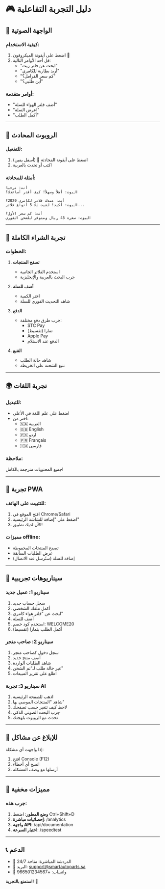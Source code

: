 # 🎮 دليل التجربة التفاعلية

## 🎤 الواجهة الصوتية

### كيفية الاستخدام:
1. اضغط على أيقونة الميكروفون 🎤
2. قل أحد الأوامر التالية:
   - "ابحث عن فلتر زيت"
   - "أريد بطارية للكامري"
   - "كم سعر الفرامل؟"
   - "أين طلبي؟"

### أوامر متقدمة:
- "أضف فلتر الهواء للسلة"
- "اعرض السلة"
- "أكمل الطلب"

---

## 🤖 الروبوت المحادث

### للتفعيل:
1. اضغط على أيقونة المحادثة 💬 (أسفل يمين)
2. اكتب أو تحدث بالعربية

### أمثلة للمحادثة:
```
أنت: مرحبا
البوت: أهلاً وسهلاً! كيف أقدر أساعدك؟

أنت: عندك فلاتر لكامري 2020؟
البوت: أكيد! لقيت لك 5 أنواع فلاتر...

أنت: كم سعر الأول؟
البوت: سعره 45 ريال ومتوفر للشحن الفوري
```

---

## 🛒 تجربة الشراء الكاملة

### الخطوات:
1. **تصفح المنتجات**
   - استخدم الفلاتر الجانبية
   - جرب البحث بالعربية والإنجليزية
   
2. **أضف للسلة**
   - اختر الكمية
   - شاهد التحديث الفوري للسلة
   
3. **الدفع**
   - جرب طرق دفع مختلفة:
     - STC Pay
     - تمارا (تقسيط)
     - Apple Pay
     - الدفع عند الاستلام
   
4. **التتبع**
   - شاهد حالة الطلب
   - تتبع الشحنة على الخريطة

---

## 🌍 تجربة اللغات

### للتبديل:
- اضغط على علم اللغة في الأعلى
- اختر من:
  - 🇸🇦 العربية
  - 🇬🇧 English
  - 🇵🇰 اردو
  - 🇫🇷 Français
  - 🇮🇷 فارسی

### ملاحظة:
جميع المحتويات مترجمة بالكامل!

---

## 📱 تجربة PWA

### للتثبيت على الهاتف:
1. افتح الموقع في Chrome/Safari
2. اضغط على "إضافة للشاشة الرئيسية"
3. الآن لديك تطبيق!

### مميزات offline:
- تصفح المنتجات المحفوظة
- عرض الطلبات السابقة
- إضافة للسلة (ستُرسل عند الاتصال)

---

## 🎯 سيناريوهات تجريبية

### سيناريو 1: عميل جديد
1. سجل حساب جديد
2. أكمل ملفك الشخصي
3. ابحث عن "فلتر هواء كامري"
4. أضف للسلة
5. استخدم كود خصم: WELCOME20
6. أكمل الطلب بتمارا (تقسيط)

### سيناريو 2: صاحب متجر
1. سجل دخول كصاحب متجر
2. أضف منتج جديد
3. شاهد الطلبات الواردة
4. غير حالة طلب لـ"تم الشحن"
5. اطلع على تقرير المبيعات

### سيناريو 3: تجربة AI
1. اذهب للصفحة الرئيسية
2. شاهد "المنتجات الموصى بها"
3. لاحظ كيف تتغير حسب تصفحك
4. جرب البحث الصوتي الذكي
5. تحدث مع الروبوت بلهجتك

---

## 🐛 للإبلاغ عن مشاكل

إذا واجهت أي مشكلة:
1. افتح Console (F12)
2. انسخ أي أخطاء
3. أرسلها مع وصف المشكلة

---

## 🎁 مميزات مخفية

### جرب هذه:
1. **وضع المطور**: اضغط Ctrl+Shift+D
2. **إحصائيات مباشرة**: /analytics
3. **واجهة API**: /api/documentation
4. **اختبار السرعة**: /speedtest

---

## 📞 الدعم

- 💬 الدردشة المباشرة: متاحة 24/7
- 📧 البريد: support@smartautoparts.sa
- 📱 واتساب: +966501234567

**استمتع بالتجربة!** 🚀
